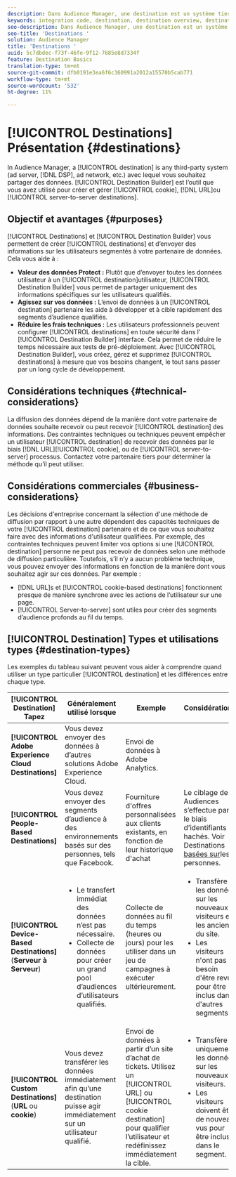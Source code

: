 ```yaml
---
description: Dans Audience Manager, une destination est un système tiers (serveur publicitaire, DSP, réseau publicitaire, etc.) avec lequel vous souhaitez partager des données. Le créateur de destinations est l’outil utilisé pour créer et gérer des destinations de cookie, d’URL ou de serveur à serveur.
keywords: integration code, destination, destination overview, destination, destination, destination, destination, destination, destination, destination, destination, destination, destination, destination
seo-description: Dans Audience Manager, une destination est un système tiers (serveur publicitaire, DSP, réseau publicitaire, etc.) avec lequel vous souhaitez partager des données. Le créateur de destinations est l’outil utilisé pour créer et gérer des destinations de cookie, d’URL ou de serveur à serveur.
seo-title: 'Destinations '
solution: Audience Manager
title: 'Destinations '
uuid: 5c7dbdec-f73f-46fe-9f12-7685e8d7334f
feature: Destination Basics
translation-type: tm+mt
source-git-commit: dfb0191e3ea6f6c360991a2012a15570b5cab771
workflow-type: tm+mt
source-wordcount: '532'
ht-degree: 11%

---
```



# [!UICONTROL Destinations] Présentation {#destinations}

In Audience Manager, a [!UICONTROL destination] is any third-party system (ad server, [!DNL DSP], ad network, etc.) avec lequel vous souhaitez partager des données. [!UICONTROL Destination Builder] est l’outil que vous avez utilisé pour créer et gérer [!UICONTROL cookie], [!DNL URL]ou [!UICONTROL server-to-server destinations].

## Objectif et avantages {#purposes}

<!-- c_destinations.xml -->

[!UICONTROL Destinations] et [!UICONTROL Destination Builder] vous permettent de créer [!UICONTROL destinations] et d’envoyer des informations sur les utilisateurs segmentés à votre partenaire de données. Cela vous aide à :

* **Valeur des données Protect :** Plutôt que d’envoyer toutes les données utilisateur à un [!UICONTROL destination]utilisateur, [!UICONTROL Destination Builder] vous permet de partager uniquement des informations spécifiques sur les utilisateurs qualifiés.
* **Agissez sur vos données :** L’envoi de données à un [!UICONTROL destination] partenaire les aide à développer et à cible rapidement des segments d’audience qualifiés.
* **Réduire les frais techniques :** Les utilisateurs professionnels peuvent configurer [!UICONTROL destinations] en toute sécurité dans l’ [!UICONTROL Destination Builder] interface. Cela permet de réduire le temps nécessaire aux tests de pré-déploiement. Avec [!UICONTROL Destination Builder], vous créez, gérez et supprimez [!UICONTROL destinations] à mesure que vos besoins changent, le tout sans passer par un long cycle de développement.

## Considérations techniques {#technical-considerations}

<!-- destination-delivery-methods.xml -->

La diffusion des données dépend de la manière dont votre partenaire de données souhaite recevoir ou peut recevoir [!UICONTROL destination] des informations. Des contraintes techniques ou techniques peuvent empêcher un utilisateur [!UICONTROL destination] de recevoir des données par le biais [!DNL URL][!UICONTROL cookie], ou de [!UICONTROL server-to-server] processus. Contactez votre partenaire tiers pour déterminer la méthode qu’il peut utiliser.

## Considérations commerciales {#business-considerations}

Les décisions d&#39;entreprise concernant la sélection d&#39;une méthode de diffusion par rapport à une autre dépendent des capacités techniques de votre [!UICONTROL destination] partenaire et de ce que vous souhaitez faire avec des informations d&#39;utilisateur qualifiées. Par exemple, des contraintes techniques peuvent limiter vos options si une [!UICONTROL destination] personne ne peut pas recevoir de données selon une méthode de diffusion particulière. Toutefois, s’il n’y a aucun problème technique, vous pouvez envoyer des informations en fonction de la manière dont vous souhaitez agir sur ces données. Par exemple :

* [!DNL URL]s et [!UICONTROL cookie-based destinations] fonctionnent presque de manière synchrone avec les actions de l’utilisateur sur une page.
* [!UICONTROL Server-to-server] sont utiles pour créer des segments d’audience profonds au fil du temps.

## [!UICONTROL Destination] Types et utilisations types {#destination-types}

Les exemples du tableau suivant peuvent vous aider à comprendre quand utiliser un type particulier [!UICONTROL destination] et les différences entre chaque type.

| [!UICONTROL Destination] Tapez | Généralement utilisé lorsque | Exemple | Considérations |
|--- |--- |--- |--- |
| **[!UICONTROL Adobe Experience Cloud Destinations]** | Vous devez envoyer des données à d’autres solutions Adobe Experience Cloud. | Envoi de données à Adobe Analytics. |  |
| **[!UICONTROL People-Based Destinations]** | Vous devez envoyer des segments d’audience à des environnements basés sur des personnes, tels que Facebook. | Fourniture d&#39;offres personnalisées aux clients existants, en fonction de leur historique d&#39;achat | Le ciblage des Audiences s’effectue par le biais d’identifiants hachés. Voir Destinations [basées sur](people-based-destinations-overview.md)les personnes. |
| **[!UICONTROL Device-Based Destinations]** (**Serveur à Serveur**) | <ul><li>Le transfert immédiat des données n’est pas nécessaire.</li><li>Collecte de données pour créer un grand pool d’audiences d’utilisateurs qualifiés.</li></ul> | Collecte de données au fil du temps (heures ou jours) pour les utiliser dans un jeu de campagnes à exécuter ultérieurement. | <ul><li>Transfère les données sur les nouveaux visiteurs et les anciens  du site. </li><li>Les visiteurs n&#39;ont pas besoin d&#39;être revus pour être inclus dans d&#39;autres segments.</li></ul> |
| **[!UICONTROL Custom Destinations]** (**URL** ou **cookie**) | Vous devez transférer les données immédiatement afin qu’une destination puisse agir immédiatement sur un utilisateur qualifié. | Envoi de données à partir d’un site d’achat de tickets. Utilisez un [!UICONTROL URL] ou [!UICONTROL cookie destination] pour qualifier l’utilisateur et redéfinissez immédiatement la cible. | <ul><li>Transfère uniquement les données sur les nouveaux visiteurs. </li><li>Les visiteurs doivent être de nouveau vus pour être inclus dans le segment.</li></ul> |
